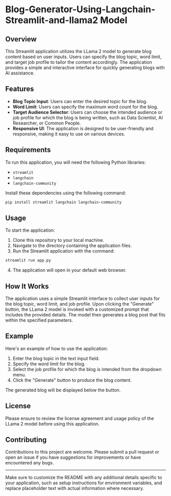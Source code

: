 # Blog-Generator-Using-Langchain-Streamlit-and-llama2 Model

## Overview

This Streamlit application utilizes the LLama 2 model to generate blog content based on user inputs. Users can specify the blog topic, word limit, and target job profile to tailor the content accordingly. The application provides a simple and interactive interface for quickly generating blogs with AI assistance.

## Features

- **Blog Topic Input**: Users can enter the desired topic for the blog.
- **Word Limit**: Users can specify the maximum word count for the blog.
- **Target Audience Selector**: Users can choose the intended audience or job profile for which the blog is being written, such as Data Scientist, AI Researcher, or Common People.
- **Responsive UI**: The application is designed to be user-friendly and responsive, making it easy to use on various devices.

## Requirements

To run this application, you will need the following Python libraries:

- `streamlit`
- `langchain`
- `langchain-community`

Install these dependencies using the following command:

```sh
pip install streamlit langchain langchain-community
```

## Usage

To start the application:

1. Clone this repository to your local machine.
2. Navigate to the directory containing the application files.
3. Run the Streamlit application with the command:

```sh
streamlit run app.py
```

4. The application will open in your default web browser.

## How It Works

The application uses a simple Streamlit interface to collect user inputs for the blog topic, word limit, and job profile. Upon clicking the "Generate" button, the LLama 2 model is invoked with a customized prompt that includes the provided details. The model then generates a blog post that fits within the specified parameters.

## Example

Here's an example of how to use the application:

1. Enter the blog topic in the text input field.
2. Specify the word limit for the blog.
3. Select the job profile for which the blog is intended from the dropdown menu.
4. Click the "Generate" button to produce the blog content.

The generated blog will be displayed below the button.

## License

Please ensure to review the license agreement and usage policy of the LLama 2 model before using this application.

## Contributing

Contributions to this project are welcome. Please submit a pull request or open an issue if you have suggestions for improvements or have encountered any bugs.

---

Make sure to customize the README with any additional details specific to your application, such as setup instructions for environment variables, and replace placeholder text with actual information where necessary.
